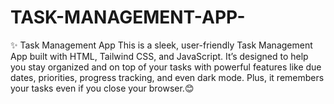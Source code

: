 # TASK-MANAGEMENT-APP-
✨ Task Management App This is a sleek, user-friendly Task Management App built with HTML, Tailwind CSS, and JavaScript. It’s designed to help you stay organized and on top of your tasks with powerful features like due dates, priorities, progress tracking, and even dark mode. Plus, it remembers your tasks even if you close your browser.😊

